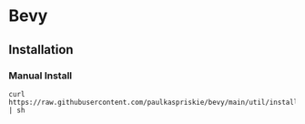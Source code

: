 # Bevy

## Installation
### Manual Install

```shell
curl https://raw.githubusercontent.com/paulkaspriskie/bevy/main/util/install.sh | sh
```